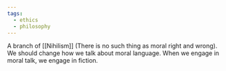 ```yaml
---
tags:
  - ethics
  - philosophy
---
```

A branch of [[Nihilism]] (There is no such thing as moral right and wrong).
We should change how we talk about moral language.
When we engage in moral talk, we engage in fiction.